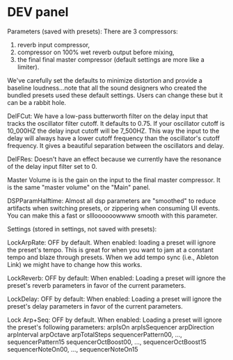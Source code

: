 #  DEV panel


Parameters (saved with presets):
There are 3 compressors:

1) reverb input compressor, 
2) compressor on 100% wet reverb output before mixing, 
3) the final final master compressor (default settings are more like a limiter).  

We've carefully set the defaults to minimize distortion and provide a baseline loudness...note that all the sound designers who created the bundled presets used these default settings.  Users can change these but it can be a rabbit hole.

DelFCut: We have a low-pass butterworth filter on the delay input that tracks the oscillator filter cutoff.  It defaults to 0.75.  If your oscillator cutoff is 10_000HZ the delay input cutoff will be 7_500HZ.  This way the input to the delay will always have a lower cutoff frequency than the oscillator's cutoff frequency.  It gives a beautiful separation between the oscillators and delay.

DelFRes: Doesn't have an effect because we currently have the resonance of the delay input filter set to 0.

Master Volume is is the gain on the input to the final master compressor.  It is the same "master volume" on the "Main" panel.

DSPParamHalftime: Almost all dsp parameters are "smoothed" to reduce artifacts when switching presets, or zippering when consuming UI events.  You can make this a fast or sllloooooowwww smooth with this parameter.

Settings (stored in settings, not saved with presets):

LockArpRate: OFF by default.  When enabled: loading a preset will ignore the preset's tempo.  This is great for when you want to jam at a constant tempo and blaze through presets.  When we add tempo sync (i.e., Ableton Link) we might have to change how this works.

LockReverb: OFF by default: When enabled: Loading a preset will ignore the preset's reverb parameters in favor of the current parameters.

LockDelay: OFF by default: When enabled: Loading a preset will ignore the preset's delay parameters in favor of the current parameters.

Lock Arp+Seq: OFF by default.  When enabled: Loading a preset will ignore the preset's following parameters:
arpIsOn
arpIsSequencer
arpDirection
arpInterval
arpOctave
arpTotalSteps
sequencerPattern00, ..., sequencerPattern15
sequencerOctBoost00, ..., sequencerOctBoost15
sequencerNoteOn00, ..., sequencerNoteOn15

